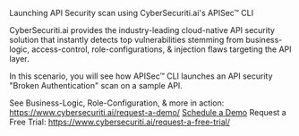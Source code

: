 Launching API Security scan using CyberSecuriti.ai's APISec™ CLI


CyberSecuriti.ai provides the industry-leading cloud-native API security solution that instantly detects top vulnerabilities stemming from business-logic, access-control, role-configurations, & injection flaws targeting the API layer.


In this scenario, you will see how APISec™ CLI launches an API security "Broken Authentication" scan on a sample API.

See Business-Logic, Role-Configuration, & more in action: <a href="https://www.cybersecuriti.ai/request-a-demo/" >https://www.cybersecuriti.ai/request-a-demo/</a>
 <a href="https://www.cybersecuriti.ai/request-a-demo/" >Schedule a Demo</a>
Request a Free Trial: <a href="https://www.cybersecuriti.ai/request-a-free-trial/">https://www.cybersecuriti.ai/request-a-free-trial/</a>

